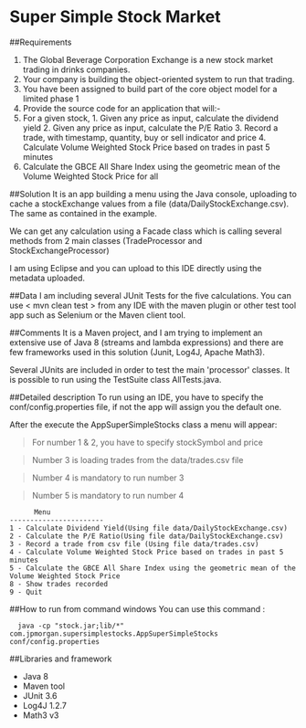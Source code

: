 # Super Simple Stock Market

##Requirements
1. The Global Beverage Corporation Exchange is a new stock market trading in drinks companies.
  1. Your company is building the object-oriented system to run that trading.
  2. You have been assigned to build part of the core object model for a limited phase 1
2. Provide the source code for an application that will:-
  1. For a given stock,
    1. Given any price as input, calculate the dividend yield
    2. Given any price as input, calculate the P/E Ratio
    3. Record a trade, with timestamp, quantity, buy or sell indicator and price
    4. Calculate Volume Weighted Stock Price based on trades in past 5 minutes
  2. Calculate the GBCE All Share Index using the geometric mean of the Volume Weighted Stock Price for all

##Solution
It is an app building a menu using the Java console, uploading to cache a stockExchange values from a file (data/DailyStockExchange.csv). The same as contained in the example.

We can get any calculation using a Facade class which is calling  several methods from 2 main classes (TradeProcessor and StockExchangeProcessor)

I am using Eclipse and you can upload to this IDE directly using the metadata uploaded.

##Data
I am including several JUnit Tests for the five calculations. You can use < mvn clean test > from any IDE with the maven plugin or other test tool app such as Selenium or the Maven client tool.

##Comments
It is a Maven project, and I am trying to implement an extensive use of Java 8 (streams and lambda expressions) and there are few frameworks used in this solution (Junit, Log4J, Apache Math3).

Several JUnits are included in order to test the main 'processor' classes. It is possible to run using the TestSuite class AllTests.java.

##Detailed description
To run using an IDE, you have to specify the conf/config.properties file, if not the app will assign you the default one.

After the execute the AppSuperSimpleStocks class a menu will appear:

> For number 1 & 2, you have to specify stockSymbol and price

> Number 3 is loading trades from the data/trades.csv file

> Number 4 is mandatory to run number 3

> Number 5 is mandatory to run number 4

```
      Menu
-----------------------
1 - Calculate Dividend Yield(Using file data/DailyStockExchange.csv)
2 - Calculate the P/E Ratio(Using file data/DailyStockExchange.csv)
3 - Record a trade from csv file (Using file data/trades.csv)
4 - Calculate Volume Weighted Stock Price based on trades in past 5 minutes
5 - Calculate the GBCE All Share Index using the geometric mean of the Volume Weighted Stock Price
8 - Show trades recorded
9 - Quit
```

##How to run from command windows
  You can use this command :
```  
  java -cp "stock.jar;lib/*" com.jpmorgan.supersimplestocks.AppSuperSimpleStocks conf/config.properties
```

##Libraries and framework
- Java 8
- Maven tool
- JUnit  3.6
- Log4J 1.2.7
- Math3 v3
